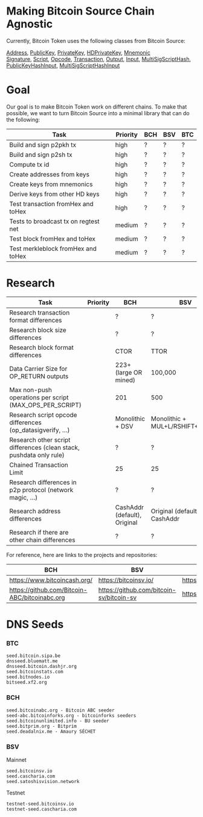 
# Making Bitcoin Source Chain Agnostic
Currently, Bitcoin Token uses the following classes from Bitcoin Source:  

[Address](/src/address.js), [PublicKey](/src/publickey.js), [PrivateKey](/src/privatekey.js), [HDPrivateKey](/src/hdprivatekey.js), [Mnemonic](/src/mnemonic/mnemonic.js)  
[Signature](/src/transaction/signature.js), [Script](/src/script/script.js), [Opcode](/src/opcode.js), [Transaction](/src/transaction/transaction.js), [Output](/src/transaction/output.js), [Input](/src/transaction/input/input.js), [MultiSigScriptHash](/src/transaction/input/multisigscripthash.js), [PublicKeyHashInput](/src/transaction/input/publickeyhash.js), [MultiSigScriptHashInput](/src/transaction/input/multisigscripthash.js)  

# Goal
Our goal is to make Bitcoin Token work on different chains. To make that possible, we want to turn Bitcoin Source into a minimal library that can do the following:


|  Task                               | Priority | BCH | BSV | BTC  |
|-------------------------------------|----------|-----|-----|------|
|Build and sign p2pkh tx              | high     | ?   | ?   | ?    |
|Build and sign p2sh tx               | high     | ?   | ?   | ?    |
|Compute tx id                        | high     | ?   | ?   | ?    |
|Create addresses from keys           | high     | ?   | ?   | ?    |
|Create keys from mnemonics           | high     | ?   | ?   | ?    |
|Derive keys from other HD keys       | high     | ?   | ?   | ?    |
|Test transaction fromHex and toHex   | high     | ?   | ?   | ?    |
|Tests to broadcast tx on regtest net | medium   | ?   | ?   | ?    |
|Test block fromHex and toHex         | medium   | ?   | ?   | ?    |
|Test merkleblock fromHex and toHex   | medium   | ?   | ?   | ?    |

# Research

| Task                                                           | Priority | BCH             | BSV                             | BTC                    |
|----------------------------------------------------------------|----------|-----------------|----------------------------------|-----------------------|
|Research transaction format differences                         |          | ?               | ?        | SegWit   |
|Research block size differences                                 |          | ?               | ?        | ?        |
|Research block format differences                               |          |CTOR             | TTOR     | TTOR     |
|Data Carrier Size for OP_RETURN outputs                         |          |223+ (large OR mined)| 100,000 | 80    |
|Max non-push operations per script (MAX_OPS_PER_SCRIPT)         |          |201              | 500        | 201    |
|Research script opcode differences (op_datasigverify, …)        |          |Monolithic + DSV | Monolithic + MUL+L/RSHIFT+INVERT | None Re-enabled |
|Research other script differences (clean stack, pushdata only rule)  |          | ?          | ?        | ?        |
|Chained Transaction Limit                                       |          |25               | 25       | 25       |
|Research differences in p2p protocol (network magic, …)         |          |?                | ?        | ?        |
|Research address differences                                    |          |CashAddr (default), Original | Original (default), CashAddr| Original, SegWit |
|Research if there are other chain differences                   |          |?                | ?        | ?        |

For reference, here are links to the projects and repositories:

| BCH             | BSV                             | BTC                   |
|-----------------|---------------------------------|-----------------------|
| https://www.bitcoincash.org/ | https://bitcoinsv.io/ | https://bitcoin.org/ |
| https://github.com/Bitcoin-ABC/bitcoinabc.org | https://github.com/bitcoin-sv/bitcoin-sv | https://github.com/bitcoin/bitcoin |

# DNS Seeds
### BTC
```
seed.bitcoin.sipa.be
dnsseed.bluematt.me
dnsseed.bitcoin.dashjr.org
seed.bitcoinstats.com
seed.bitnodes.io
bitseed.xf2.org
```
### BCH
```
seed.bitcoinabc.org - Bitcoin ABC seeder
seed-abc.bitcoinforks.org - bitcoinforks seeders
seed.bitcoinunlimited.info - BU seeder
seed.bitprim.org - Bitprim
seed.deadalnix.me - Amaury SÉCHET
```
### BSV
Mainnet
```
seed.bitcoinsv.io
seed.cascharia.com
seed.satoshisvision.network
```
Testnet
```
testnet-seed.bitcoinsv.io
testnet-seed.cascharia.com
```
